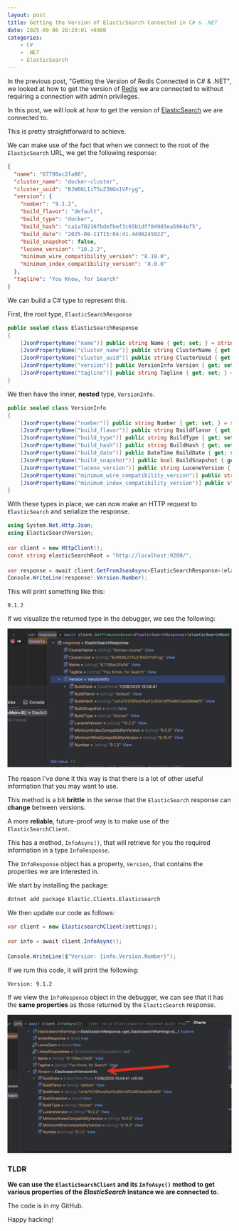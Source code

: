```yaml
---
layout: post
title: Getting the Version of ElasticSearch Connected in C# & .NET
date: 2025-09-06 20:29:01 +0300
categories:
    - C#
    - .NET
    - ElasticSearch
---
```


In the previous post, "Getting the Version of Redis Connected in C# & .NET", we looked at how to get the version of [Redis](https://redis.io/) we are connected to without requiring a connection with admin privileges.

In this post, we will look at how to get the version of [ElasticSearch](https://www.elastic.co/elasticsearch) we are connected to.

This is pretty straightforward to achieve.

We can make use of the fact that when we connect to the root of the `ElasticSearch` URL, we get the following response:

```json
{
  "name": "67798ac2fa06",
  "cluster_name": "docker-cluster",
  "cluster_uuid": "BJW06LIiT5uZ3NGn1VFryg",
  "version": {
    "number": "9.1.2",
    "build_flavor": "default",
    "build_type": "docker",
    "build_hash": "ca1a70216fbdefbef3c65b1dff04903ea5964ef5",
    "build_date": "2025-08-11T15:04:41.449624592Z",
    "build_snapshot": false,
    "lucene_version": "10.2.2",
    "minimum_wire_compatibility_version": "8.19.0",
    "minimum_index_compatibility_version": "8.0.0"
  },
  "tagline": "You Know, for Search"
}
```

We can build a C# type to represent this.

First, the root type, `ElasticSearchResponse`

```c#
public sealed class ElasticSearchResponse
{
    [JsonPropertyName("name")] public string Name { get; set; } = string.Empty;
    [JsonPropertyName("cluster_name")] public string ClusterName { get; set; } = string.Empty;
    [JsonPropertyName("cluster_uuid")] public string ClusterUuid { get; set; } = string.Empty;
    [JsonPropertyName("version")] public VersionInfo Version { get; set; } = new();
    [JsonPropertyName("tagline")] public string Tagline { get; set; } = string.Empty;
}
```

We then have the inner, **nested** type, `VersionInfo`.

```c#
public sealed class VersionInfo
{
    [JsonPropertyName("number")] public string Number { get; set; } = string.Empty;
    [JsonPropertyName("build_flavor")] public string BuildFlavor { get; set; } = string.Empty;
    [JsonPropertyName("build_type")] public string BuildType { get; set; } = string.Empty;
    [JsonPropertyName("build_hash")] public string BuildHash { get; set; } = string.Empty;
    [JsonPropertyName("build_date")] public DateTime BuildDate { get; set; }
    [JsonPropertyName("build_snapshot")] public bool BuildSnapshot { get; set; }
    [JsonPropertyName("lucene_version")] public string LuceneVersion { get; set; } = string.Empty;
    [JsonPropertyName("minimum_wire_compatibility_version")] public string MinimumWireCompatibilityVersion { get; set; } = string.Empty;
    [JsonPropertyName("minimum_index_compatibility_version")] public string MinimumIndexCompatibilityVersion { get; set; } = string.Empty;
}
```

With these types in place, we can now make an HTTP request to `ElasticSearch` and serialize the response.

```c#
using System.Net.Http.Json;
using ElasticSearchVersion;

var client = new HttpClient();
const string elasticSearchRoot = "http://localhost:9200/";

var response = await client.GetFromJsonAsync<ElasticSearchResponse>(elasticSearchRoot);
Console.WriteLine(response!.Version.Number);
```

This will print something like this:

```plaintext
9.1.2
```

If we visualize the returned type in the debugger, we see the following:

![VersonInfoDebug](../images/2025/09/VersonInfoDebug.png)

The reason I've done it this way is that there is a lot of other useful information that you may want to use.

This method is a bit **brittle** in the sense that the `ElasticSearch` response can **change** between versions.

A more **reliable**, future-proof way is to make use of the `ElasticSearchClient`.

This has a method, `InfoAsync()`, that will retrieve for you the required information in a type `InfoResponse`.

The `InfoResponse` object has a property, `Version,` that contains the properties we are interested in.

We start by installing the package:

```bash
dotnet add package Elastic.Clients.Elasticsearch
```

We then update our code as follows:

```c#
var client = new ElasticsearchClient(settings);

var info = await client.InfoAsync();

Console.WriteLine($"Version: {info.Version.Number}");
```

If we rum this code, it will print the following:

```plaintext
Version: 9.1.2
```

If we view the `InfoResponse` object in the debugger, we can see that it has the **same properties** as those returned by the `ElasticSearch` response.

![ElasticClientVerson](../images/2025/09/ElasticClientVerson.png)

### TLDR

**We can use the `ElasticSearchClient` and its `InfoAsyc()` method to get various properties of the *ElasticSearch* instance we are connected to.**

The code is in my GitHub.

Happy hacking!
